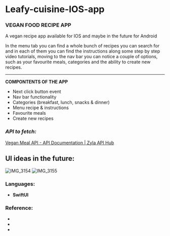 # Leafy-cuisine-IOS-app

### VEGAN FOOD RECIPE APP

A vegan recipe app available for IOS and maybe in the future for Android

In the menu tab you can find a whole bunch of recipes you can search for and in each of them you can find the instructions along some step by step video tutorials, moving to the nav bar you can notice a couple of options, such as your favourite meals, categories and the ability to create new recipes.

---

**COMPONTENTS OF THE APP**

- Next click button event
- Nav bar functionality
- Categories (breakfast, lunch, snacks & dinner)
- Menu recipe & instructions
- Favourite meals
- Create new recipes

### *API to fetch:*

[Vegan Meal API - API Documentation | Zyla API Hub](https://zylalabs.com/api-marketplace/food+&+restaurant/vegan+meal+api/1721)

## **UI ideas in the future:**


![IMG_3154](https://github.com/WendyVsQz/Leafy-cuisine-IOS-app/assets/118736912/1ef3b8d0-8669-4dd6-a51f-f8ba82ed6a6d)
![IMG_3155](https://github.com/WendyVsQz/Leafy-cuisine-IOS-app/assets/118736912/456c4cc2-fa21-4c4d-82f6-9f539fab1f9d)

### Languages:

- **SwiftUI**

### Reference:

- 
-
-

